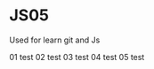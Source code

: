 # JS05


Used for learn git and Js


01 test
02 test
03 test
04 test
05 test
























